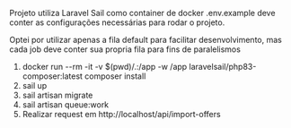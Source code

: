 Projeto utiliza Laravel Sail como container de docker
.env.example deve conter as configurações necessárias para rodar o projeto.

Optei por utilizar apenas a fila default para facilitar desenvolvimento, mas cada job deve conter sua propria fila para fins de paralelismos

1. docker run --rm -it -v $(pwd)/.:/app -w /app laravelsail/php83-composer:latest composer install
2. sail up
3. sail artisan migrate
4. sail artisan queue:work
5. Realizar request em http://localhost/api/import-offers
